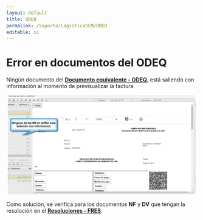 ```yaml
---
layout: default
title: ODEQ
permalink: /Soporte/LogisticaSCM/ODEQ
editable: si
---
```

# Error en documentos del ODEQ  



Ningún documento del [**Documento equivalente - ODEQ**](http://docs.oasiscom.com/Operacion/ebportal/#aplicaci%C3%B3n-odeq-documento-equivalente), está saliendo con información al momento de previsualizar la factura.  

![](ODEQ.png)  

Como solución, se verifica para los documentos **NF** y **DV** que tengan la resolución en el [**Resoluciones - FRES**](http://docs.oasiscom.com/Operacion/scm/facturacion/fbasica/fres).

